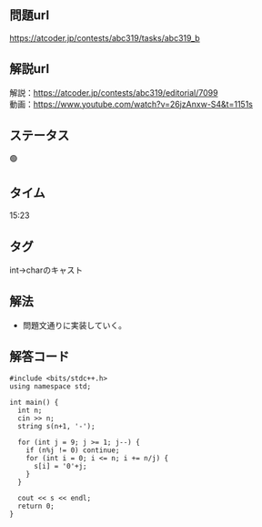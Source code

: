 ## 問題url
https://atcoder.jp/contests/abc319/tasks/abc319_b

## 解説url
解説：https://atcoder.jp/contests/abc319/editorial/7099 \
動画：https://www.youtube.com/watch?v=26jzAnxw-S4&t=1151s

## ステータス
🟢

## タイム
15:23

## タグ
int→charのキャスト

## 解法
- 問題文通りに実装していく。

## 解答コード
```
#include <bits/stdc++.h>
using namespace std;

int main() {
  int n;
  cin >> n;
  string s(n+1, '-');

  for (int j = 9; j >= 1; j--) {
    if (n%j != 0) continue;
    for (int i = 0; i <= n; i += n/j) {
      s[i] = '0'+j;
    }
  }

  cout << s << endl;
  return 0;
}
```